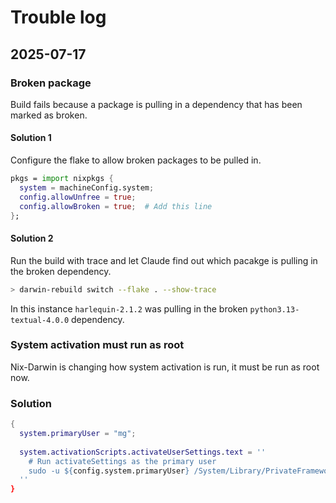 # Trouble log

## 2025-07-17

### Broken package

Build fails because a package is pulling in a dependency that has been marked as broken.

#### Solution 1 

Configure the flake to allow broken packages to be pulled in.

``` nix
pkgs = import nixpkgs { 
  system = machineConfig.system; 
  config.allowUnfree = true;
  config.allowBroken = true;  # Add this line
};
```

#### Solution 2 

Run the build with trace and let Claude find out which pacakge is pulling in the broken dependency.

```sh 
> darwin-rebuild switch --flake . --show-trace
```

In this instance `harlequin-2.1.2` was pulling in the broken `python3.13-textual-4.0.0` dependency.

### System activation must run as root

Nix-Darwin is changing how system activation is run, it must be run as root now.

### Solution 

```nix
{
  system.primaryUser = "mg";  
  
  system.activationScripts.activateUserSettings.text = ''
    # Run activateSettings as the primary user
    sudo -u ${config.system.primaryUser} /System/Library/PrivateFrameworks/SystemAdministration.framework/Resources/activateSettings -u
  ''
}
```

